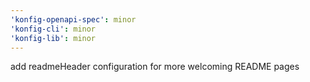```yaml
---
'konfig-openapi-spec': minor
'konfig-cli': minor
'konfig-lib': minor
---
```


add readmeHeader configuration for more welcoming README pages
